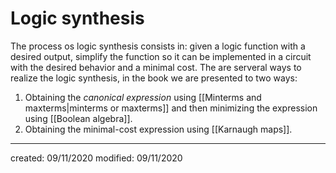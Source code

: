 # Logic synthesis
The process os logic synthesis consists in: given a logic function with a desired output, simplify the function so it can be implemented in a circuit with the desired behavior and a minimal cost.
The are serveral ways to realize the logic synthesis, in the book we are presented to two ways:
1. Obtaining the *canonical expression* using [[Minterms and maxterms|minterms or maxterms]] and then minimizing the expression using [[Boolean algebra]].
2. Obtaining the minimal-cost expression using [[Karnaugh maps]].




---

created: 09/11/2020
modified: 09/11/2020